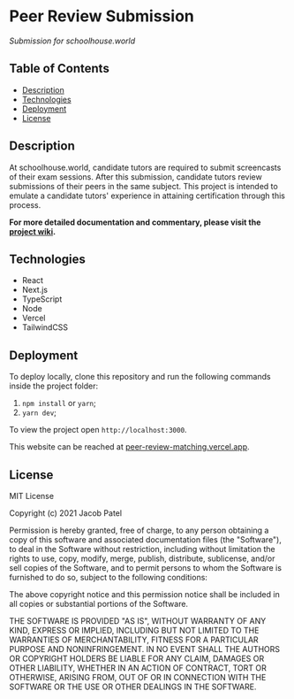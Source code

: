 # Peer Review Submission
*Submission for schoolhouse.world*

## Table of Contents
- [Description](#description)
- [Technologies](#technologies)
- [Deployment](#deployment)
- [License](#license)

## Description

At schoolhouse.world, candidate tutors are required to submit screencasts of their exam sessions. After this submission, candidate tutors review submissions of their peers in the same subject. This project is intended to emulate a candidate tutors' experience in attaining certification through this process.

**For more detailed documentation and commentary, please visit the [project wiki](https://github.com/jseanpatel/peer-review-matching/wiki).**

## Technologies

* React
* Next.js
* TypeScript
* Node
* Vercel
* TailwindCSS

## Deployment

To deploy locally, clone this repository and run the following commands inside the project folder:

1. `npm install` or `yarn`;
2. `yarn dev`;

To view the project open `http://localhost:3000`.

This website can be reached at [peer-review-matching.vercel.app](https://peer-review-matching.vercel.app/).

## License

MIT License

Copyright (c) 2021 Jacob Patel

Permission is hereby granted, free of charge, to any person obtaining a copy of this software and associated documentation files (the "Software"), to deal in the Software without restriction, including without limitation the rights to use, copy, modify, merge, publish, distribute, sublicense, and/or sell copies of the Software, and to permit persons to whom the Software is furnished to do so, subject to the following conditions:

The above copyright notice and this permission notice shall be included in all copies or substantial portions of the Software.

THE SOFTWARE IS PROVIDED "AS IS", WITHOUT WARRANTY OF ANY KIND, EXPRESS OR IMPLIED, INCLUDING BUT NOT LIMITED TO THE WARRANTIES OF MERCHANTABILITY, FITNESS FOR A PARTICULAR PURPOSE AND NONINFRINGEMENT. IN NO EVENT SHALL THE AUTHORS OR COPYRIGHT HOLDERS BE LIABLE FOR ANY CLAIM, DAMAGES OR OTHER LIABILITY, WHETHER IN AN ACTION OF CONTRACT, TORT OR OTHERWISE, ARISING FROM, OUT OF OR IN CONNECTION WITH THE SOFTWARE OR THE USE OR OTHER DEALINGS IN THE SOFTWARE.